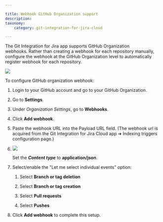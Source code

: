 ```yaml
---

title: Webhook GitHub Organization support
description:
taxonomy:
    category: git-integration-for-jira-cloud

---
```

The Git Integration for Jira app supports GitHub Organization webhooks. Rather than creating a webhook for each repository manually, configure the webhook at the GitHub Organization level to automatically register webhook for each repository.

![](https://bigbrassband.atlassian.net/wiki/download/thumbnails/171278791/new-github-org-webhook-settings-page.png?version=2&modificationDate=1617192450844&cacheVersion=1&api=v2&width=680&height=607)

To configure GitHub organization webhook:

1.  Login to your GitHub account and go to your GitHub Organization.

2.  Go to **Settings**.

3.  Under _Organization Settings_, go to **Webhooks**.

4.  Click **Add webhook**.

5.  Paste the webhook URL into the Payload URL field. (The webhook url is acquired from the Git Integration for Jira Cloud app ➜ Indexing triggers configuration page.)

6.  ![](https://bigbrassband.atlassian.net/wiki/download/thumbnails/171278791/jira-cloud-webhook-url-loc(c1).png?version=1&modificationDate=1617192450865&cacheVersion=1&api=v2&width=652&height=434)

    Set the _**Content type**_ to **application/json**.

7.  Select/enable the "Let me select individual events" option:

    1.  Select **Branch or tag deletion**

    2.  Select **Branch or tag creation**

    3.  Select **Pull requests**

    4.  Select **Pushes**

8.  Click **Add webhook** to complete this setup.